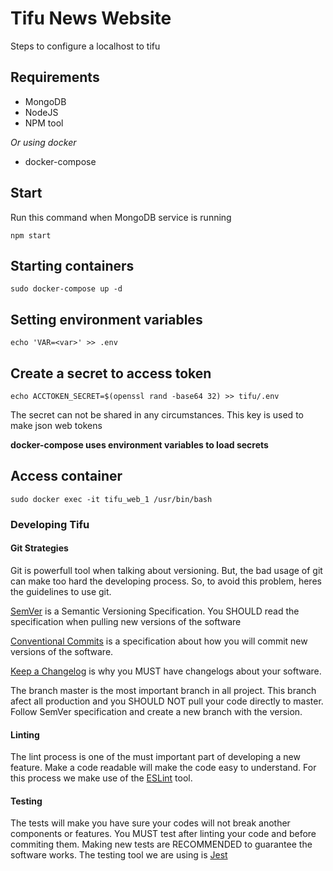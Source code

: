 # Tifu News Website

Steps to configure a localhost to tifu

## Requirements

- MongoDB
- NodeJS
- NPM tool

_Or using docker_

- docker-compose

## Start

Run this command when MongoDB service is running

`npm start`

## Starting containers

`sudo docker-compose up -d`

## Setting environment variables

`echo 'VAR=<var>' >> .env`

## Create a secret to access token

`echo ACCTOKEN_SECRET=$(openssl rand -base64 32) >> tifu/.env`

The secret can not be shared in any circumstances. This key is used to make json web tokens

**docker-compose uses environment variables to load secrets**

## Access container

`sudo docker exec -it tifu_web_1 /usr/bin/bash`

### Developing Tifu

#### Git Strategies

Git is powerfull tool when talking about versioning. But, the bad usage of git can make too hard the developing process.
So, to avoid this problem, heres the guidelines to use git.

[SemVer](https://semver.org/) is a Semantic Versioning Specification. You SHOULD read the specification when pulling new versions of the software

[Conventional Commits](https://www.conventionalcommits.org/en/v1.0.0-beta.2/#specification) is a specification about how you will commit new versions of the software.

[Keep a Changelog](https://keepachangelog.com/en/1.0.0/) is why you MUST have changelogs about your software.

The branch master is the most important branch in all project. This branch afect all production and you SHOULD NOT pull your code directly to master. Follow SemVer specification and create a new branch with the version.

#### Linting

The lint process is one of the must important part of developing a new feature. Make a code readable will make the code easy to understand.
For this process we make use of the [ESLint](https://eslint.org/) tool.

#### Testing

The tests will make you have sure your codes will not break another components or features. You MUST test after linting your code and before commiting them.
Making new tests are RECOMMENDED to guarantee the software works. The testing tool we are using is [Jest](https://jestjs.io/)
